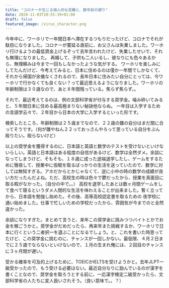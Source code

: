 ```yaml
---
title: "コロナーが生じる個人的な苦難と、数年前の遡り"
date: 2020-11-03T20:55:39+01:00
draft: false
featured_image: /virus_character.png
---
```

今年中に、ワーホリで一年間日本へ滞在するつもりだったけど、コロナでそれが駄目になりました。コロナーが蔓延る直前に、お父さんは失業しました。ワーホリ行けるようの最低資金上げるぞって去年言われたけど、失業したせいで、それも無理になりました。
再婚して、子供も二人いるし、彼なりにも色々あるから、無理頼みは今まで一回もしなかったような気がする。
ワーホリを楽しみにしてたんだけど、今考えてみると、日本に住めるのは僅か一年間でしかなくて、それから帰国が余儀なくされるので、長年日本に住みたい自分にとっては、今ワーホリで行かなくても良くない？って最近思えるようになりました。ワーホリの年齢制限は３０歳なので、あと８年間残っている。焦らず焦らず。。

それで、最近考えてるのは、例の文部科学省が付与する奨学金。噛み砕いてみると、５年間日本に住める最高極まりない秘訣他ならぬ。
一年目は入学するための言語学云々で、２年目から日本の大学に入学するといった形です。

検索したところ、年齢制限は２５歳までなので、２２歳の雛の自分はまだ間に合ってそうです。（何が雛やねん２２っておっさんやろって思っている自分をぶん殴りたい。殴らないけど）

以上の奨学金を獲得するのに、日本語と英語と数学のテストを受けないといけないらしい。英語と日本語はある程度の自信があるけど、数学は全然ダメ。余談になってしまうけど、そもそも、１８歳に成った途端退学したし、ゲームをするために徹夜して、授業中に仮眠を取るばっかりの生活を送っていたので、数学に対しては無知すぎる。アホだからとかじゃなくて、逆に小中の時の数学の成績が良い方だったんだよね。ただ、高校生の時は色々で鬱だったから、授業を真面目に取る暇がなかった。（自分の中で。。）
高校を退学したあとは数ヶ月間ゲームをして食べて寝るというダメ人間的な生活を味わえることが出来ました。暫く立ってから、日本語を勉強し始めた。その後、高等高校認定書を取るための 夜学校に通い始めました。仕事で忙しいための学校だったから、雰囲気が今までのと全然違かった。

余談になりすぎた。まとめて言うと、来年この奨学金に挑みつつバイトとかでお金を稼ごうかと。奨学金がだめだったら、再来年また挑戦するか、ワーホリで日本に行くという二者択一を選ぶことになるでしょう。と、これを書いた時思ってたけど、この奨学金に挑むのに、チャンスが一回しかない。最低限、４月２日までに２５歳でならないといけないので、１月の生まれ俺には、２回目のチャンスに３ヶ月間が遅い。

受かる確率を可及的上げるために、TOEICかIELTSを受けようかと。去年JLPT一級受かったので、もう受ける必要はない。最近自分なりに励んでいるのが漢字を書くことなので、奨学金を取ろうとする前に、一応漢字検定二級受かったら、文部科学省の人たちに変人扱いされそう。（良い意味で。。？）


